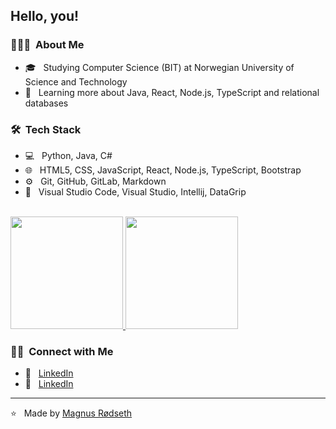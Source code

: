 <h2> Hello, you!</h2>

<h3> 👨🏻‍💻 &nbsp;About Me</h3>

- 🎓 &nbsp; Studying Computer Science (BIT) at Norwegian University of Science and Technology
- 🌱 &nbsp; Learning more about Java, React, Node.js, TypeScript and relational databases

<h3> 🛠 &nbsp;Tech Stack</h3>

- 💻 &nbsp; Python, Java, C#
- 🌐 &nbsp; HTML5, CSS, JavaScript, React, Node.js, TypeScript, Bootstrap
- ⚙️ &nbsp; Git, GitHub, GitLab, Markdown
- 🔧 &nbsp; Visual Studio Code, Visual Studio, Intellij, DataGrip

<br/>

<a href="https://github.com/magnusrodseth">
  <img height="180em" src="https://github-readme-stats.vercel.app/api?username=magnusrodseth&theme=buefy&show_icons=true" />
  <img height="180em" src="https://github-readme-stats.vercel.app/api/top-langs/?username=magnusrodseth&theme=buefy&layout=compact" />
</a>

<br/>

<h3> 🤝🏻 &nbsp;Connect with Me </h3>

- 👔 &nbsp; <a href="https://www.linkedin.com/in/magnus-rodseth/">LinkedIn</a>  
- 📨 &nbsp; <a href="mailto:magnus.rodseth@gmail.com">LinkedIn</a>  

<hr>

⭐️  &nbsp; Made by [Magnus Rødseth](https://github.com/magnusrodseth)
